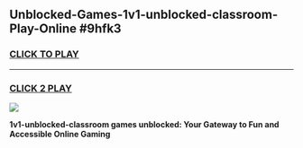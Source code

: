 
## Unblocked-Games-1v1-unblocked-classroom-Play-Online #9hfk3
<h3>
<a href="https://news.freeplayer.one?title=1v1-unblocked-classroom&ref=3">CLICK TO PLAY</a></h3>
<hr>

<h3>
<a href="https://news.freeplayer.one?title=1v1-unblocked-classroom&ref=3">CLICK 2 PLAY</a>
  
</h3>

<a href="https://news.freeplayer.one?title=1v1-unblocked-classroom&ref=3"><img src="https://clearcache.store/games.png"></a>


**1v1-unblocked-classroom games unblocked: Your Gateway to Fun and Accessible Online Gaming**
